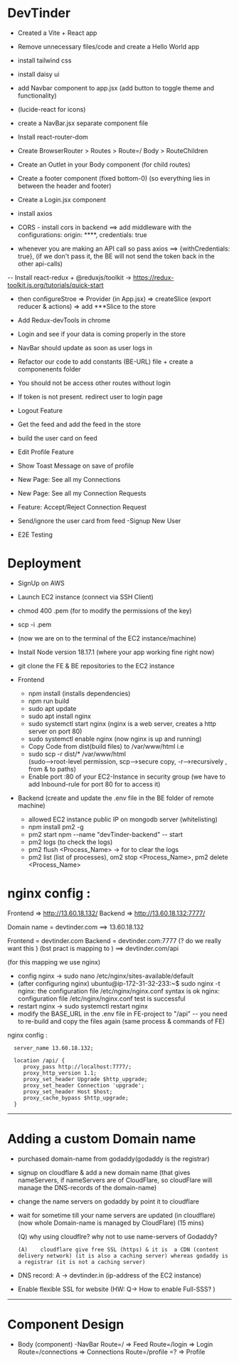 # DevTinder

- Created a Vite + React app
- Remove unnecessary files/code and create a Hello World app
- install tailwind css
- install daisy ui
- add Navbar component to app.jsx (add button to toggle theme and functionality)
- (lucide-react for icons)
- create a NavBar.jsx separate component file

- Install react-router-dom
- Create BrowserRouter > Routes > Route=/ Body > RouteChildren
- Create an Outlet in your Body component (for child routes)
- Create a footer component (fixed bottom-0) (so everything lies in between the header and footer)

- Create a Login.jsx component
- install axios
- CORS - install cors in backend ==> add middleware with the configurations: origin: \*\*\*\*, credentials: true
- whenever you are making an API call so pass axios ==> {withCredentials: true}, (if we don't pass it, the BE will not send the token back in the other api-calls)

-- Install react-redux + @reduxjs/toolkit -> https://redux-toolkit.js.org/tutorials/quick-start

- then configureStroe => Provider (in App.jsx) => createSlice (export reducer & actions) => add \*\*\*Slice to the store

- Add Redux-devTools in chrome
- Login and see if your data is coming properly in the store
- NavBar should update as soon as user logs in
- Refactor our code to add constants (BE-URL) file + create a componenents folder

- You should not be access other routes without login
- If token is not present. redirect user to login page
- Logout Feature
- Get the feed and add the feed in the store
- build the user card on feed
- Edit Profile Feature
- Show Toast Message on save of profile

- New Page: See all my Connections
- New Page: See all my Connection Requests
- Feature: Accept/Reject Connection Request
- Send/ignore the user card from feed
  -Signup New User
- E2E Testing

# Deployment

- SignUp on AWS
- Launch EC2 instance (connect via SSH Client)
- chmod 400 <secret-key>.pem (for to modify the permissions of the key)
- scp -i <secret-key>.pem <Machine-address>
- (now we are on to the terminal of the EC2 instance/machine)
- Install Node version 18.17.1 (where your app working fine right now)
- git clone the FE & BE repositories to the EC2 instance

- Frontend

  - npm install (installs dependencies)
  - npm run build
  - sudo apt update
  - sudo apt install nginx
  - sudo systemctl start nginx (nginx is a web server, creates a http server on port 80)
  - sudo systemctl enable nginx (now nginx is up and running)
  - Copy Code from dist(build files) to /var/www/html i.e
  - sudo scp -r dist/\* /var/www/html  
    (sudo-->root-level permission, scp-->secure copy, -r-->recursively , from & to paths)
  - Enable port :80 of your EC2-Instance in security group
    (we have to add Inbound-rule for port 80 for to access it)

- Backend
  (create and update the .env file in the BE folder of remote machine)

  - allowed EC2 instance public IP on mongodb server (whitelisting)
  - npm install pm2 -g
  - pm2 start npm --name "devTinder-backend" -- start
  - pm2 logs (to check the logs)
  - pm2 flush <Process_Name> -> for to clear the logs
  - pm2 list (list of processes), om2 stop <Process_Name>, pm2 delete <Process_Name>

# nginx config :

Frontend => http://13.60.18.132/
Backend => http://13.60.18.132:7777/

Domain name = devtinder.com ==> 13.60.18.132

Frontend = devtinder.com
Backend = devtinder.com:7777 (? do we really want this ) (bst pract is mapping to ) ==> devtinder.com/api

(for this mapping we use nginx)

- config nginx -> sudo nano /etc/nginx/sites-available/default
- (after configuring nginx)
  ubuntu@ip-172-31-32-233:~$ sudo nginx -t
  nginx: the configuration file /etc/nginx/nginx.conf syntax is ok
  nginx: configuration file /etc/nginx/nginx.conf test is successful
- restart nginx -> sudo systemctl restart nginx
- modify the BASE_URL in the .env file in FE-project to "/api"
  -- you need to re-build and copy the files again (same process & commands of FE)

nginx config :

      server_name 13.60.18.132;

      location /api/ {
         proxy_pass http://localhost:7777/;
         proxy_http_version 1.1;
         proxy_set_header Upgrade $http_upgrade;
         proxy_set_header Connection 'upgrade';
         proxy_set_header Host $host;
         proxy_cache_bypass $http_upgrade;
      }

---

# Adding a custom Domain name

- purchased domain-name from godaddy(godaddy is the registrar)

- signup on cloudflare & add a new domain name (that gives nameServers, if nameServers are of CloudFlare, so cloudFlare will manage the DNS-records of the domain-name)

- change the name servers on godaddy by point it to cloudflare

- wait for sometime till your name servers are updated (in cloudflare) (now whole Domain-name is managed by CloudFlare) (15 mins)

  (Q) why using cloudflre? why not to use name-servers of Godaddy?

      (A)    cloudflare give free SSL (https) & it is  a CDN (content delivery network) (it is also a caching server) whereas godaddy is a registrar (it is not a caching server)

 - DNS record: A -> devtinder.in (ip-address of the EC2 instance) 

 - Enable flexible SSL for website (HW: Q-> How to enable Full-SSS? )

 


---

# Component Design

- Body (component)
  -NavBar
  Route=/ => Feed
  Route=/login => Login
  Route=/connections => Connections
  Route=/profile =? => Profile
